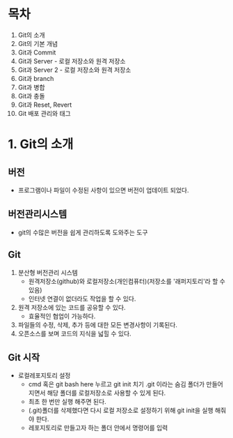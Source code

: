# 목차 

1. Git의 소개
2. Git의 기본 개념
3. Git과 Commit
4. Git과 Server - 로컬 저장소와 원격 저장소
5. Git과 Server 2 - 로컬 저장소와 원격 저장소
6. Git과 branch
7. Git과 병합
8. Git과 충돌
9. Git과 Reset, Revert
10. Git 배포 관리와 태그

# 1. Git의 소개
## 버전
* 프로그램이나 파일이 수정된 사항이 있으면 버전이 업데이트 되었다.

## 버전관리시스템
* git의 수많은 버전을 쉽게 관리하도록 도와주는 도구

## Git
1. 분산형 버전관리 시스템
   * 원격저장소(github)와 로컬저장소(개인컴퓨터)(저장소를 '래퍼지토리'라 할 수 있음)
   * 인터넷 연결이 없더라도 작업을 할 수 있다.
2. 원격 저장소에 있는 코드를 공유할 수 있다.
   * 효율적인 협업이 가능하다.
3. 파일들의 수정, 삭제, 추가 등에 대한 모든 변경사항이 기록된다.
4. 오픈소스를 보며 코드의 지식을 넓힐 수 있다.

## Git 시작
  * 로컬레포지토리 설정
      * cmd 혹은 git bash here 누르고 git init 치기 .git 이라는 숨김 폴더가 만들어 지면서 해당 폴더를 로컬저장소로 사용할 수 있게 된다.
      * 최초 한 번만 실행 해주면 된다.
      * (.git)폴더를 삭제했다면 다시 로컬 저장소로 설정하기 위해 git init을 실행 해줘야 한다.
      * 레포지토리로 만들고자 하는 폴더 안에서 명령어를 입력
